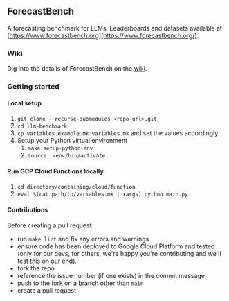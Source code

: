 ## ForecastBench

A forecasting benchmark for LLMs. Leaderboards and datasets available at
[https://www.forecastbench.org](https://www.forecastbench.org/).

### Wiki

Dig into the details of ForecastBench on the [wiki](https://github.com/forecastingresearch/forecastbench/wiki/).

### Getting started

#### Local setup
1. `git clone --recurse-submodules <repo-url>.git`
1. `cd llm-benchmark`
1. `cp variables.example.mk variables.mk` and set the values accordingly
1. Setup your Python virtual environment
   1. `make setup-python-env`
   1. `source .venv/bin/activate`

#### Run GCP Cloud Functions locally
1. `cd directory/containing/cloud/function`
1. `eval $(cat path/to/variables.mk | xargs) python main.py`

#### Contributions

Before creating a pull request:
* run `make lint` and fix any errors and warnings
* ensure code has been deployed to Google Cloud Platform and tested (only for our devs, for others,
  we're happy you're contributing and we'll test this on our end).
* fork the repo
* reference the issue number (if one exists) in the commit message
* push to the fork on a branch other than `main`
* create a pull request
